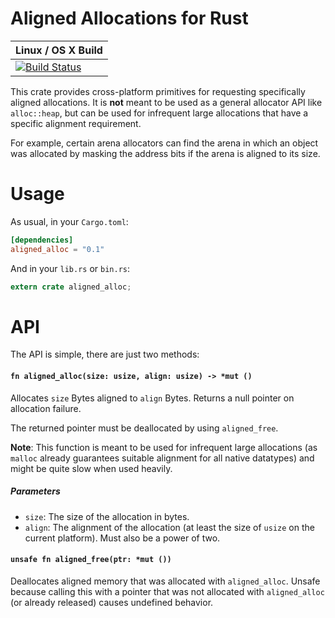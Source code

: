 # Aligned Allocations for Rust

| Linux / OS X Build |
| ------------------ |
| [![Build Status](https://travis-ci.org/jonas-schievink/aligned_alloc.rs.svg?branch=master)](https://travis-ci.org/jonas-schievink/aligned_alloc.rs) |

This crate provides cross-platform primitives for requesting specifically
aligned allocations. It is **not** meant to be used as a general allocator API
like `alloc::heap`, but can be used for infrequent large allocations that have a
specific alignment requirement.

For example, certain arena allocators can find the arena in which an object was
allocated by masking the address bits if the arena is aligned to its size.

# Usage

As usual, in your `Cargo.toml`:
```toml
[dependencies]
aligned_alloc = "0.1"
```

And in your `lib.rs` or `bin.rs`:
```rust
extern crate aligned_alloc;
```

# API

The API is simple, there are just two methods:

#### `fn aligned_alloc(size: usize, align: usize) -> *mut ()`

Allocates `size` Bytes aligned to `align` Bytes. Returns a null pointer on allocation failure.

The returned pointer must be deallocated by using `aligned_free`.

**Note**: This function is meant to be used for infrequent large allocations (as `malloc` already
guarantees suitable alignment for all native datatypes) and might be quite slow when used
heavily.

##### Parameters

 * `size`: The size of the allocation in bytes.
 * `align`: The alignment of the allocation (at least the size of `usize` on the current
   platform). Must also be a power of two.

#### `unsafe fn aligned_free(ptr: *mut ())`

Deallocates aligned memory that was allocated with `aligned_alloc`. Unsafe because calling this
with a pointer that was not allocated with `aligned_alloc` (or already released) causes
undefined behavior.
